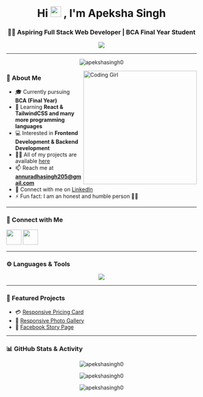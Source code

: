 <h1 align="center">
  Hi <img src="https://raw.githubusercontent.com/MartinHeinz/MartinHeinz/master/wave.gif" 
  alt="waving hand" width="28"/> , I'm Apeksha Singh
</h1>

<h3 align="center">👩‍💻 Aspiring Full Stack Web Developer | BCA Final Year Student</h3>

<p align="center">
  <img src="https://readme-typing-svg.herokuapp.com?size=22&duration=4000&color=ff69b4&center=true&vCenter=true&width=500&lines=Frontend+Developer;React+%7C+TailwindCSS+Learner;Passionate+about+Coding+✨;Always+Learning+New+Things" />
</p>

---

<p align="center">
  <img src="https://komarev.com/ghpvc/?username=apekshasingh0&label=Profile%20views&color=ff69b4&style=flat" alt="apekshasingh0" />
</p>

<img align="right" alt="Coding Girl" width="300" src="https://cdn.dribbble.com/users/720825/screenshots/3253310/slim-jim-_dribbble_-_800x600_.gif"/>

### 🌟 About Me
- 🎓 Currently pursuing **BCA (Final Year)**  
- 🌱 Learning **React & TailwindCSS and many more programming languages**  
- 💻 Interested in **Frontend Development & Backend Development**  
- 👩‍💻 All of my projects are available [here](https://github.com/apekshasingh0?tab=repositories)  
- 📫 Reach me at **annuradhasingh205@gmail.com**  
- 💼 Connect with me on [LinkedIn](https://www.linkedin.com/in/apeksha-singh-4079ba339/)  
- ⚡ Fun fact: I am an honest and humble person 🌱✨  

---

### 🤝 Connect with Me
<p align="left">
<a href="https://linkedin.com/in/apeksha-singh-4079ba339" target="_blank"><img src="https://skillicons.dev/icons?i=linkedin" height="40"/></a>
<a href="https://github.com/apekshasingh0" target="_blank"><img src="https://skillicons.dev/icons?i=github" height="40"/></a>
</p>

---

### ⚙️ Languages & Tools
<p align="center">
<img src="https://skillicons.dev/icons?i=html,css,js,react,tailwind,github,vscode,mongodb,mysql,firebase,nodejs" />
</p>

---

### 📌 Featured Projects
- 💳 [Responsive Pricing Card](https://github.com/apekshasingh0/pro-plan-card-tailwind)  
- 📸 [Responsive Photo Gallery](https://github.com/apekshasingh0/photo-gallery)  
- 📖 [Facebook Story Page](https://apekshasingh0.github.io/facebook-story/)  

---

### 📊 GitHub Stats & Activity
<p align="center">
  <img src="https://github-readme-stats.vercel.app/api/top-langs?username=apekshasingh0&show_icons=true&locale=en&layout=compact&theme=radical" alt="apekshasingh0" />
</p>
<p align="center">
  <img src="https://github-readme-stats.vercel.app/api?username=apekshasingh0&show_icons=true&theme=radical" alt="apekshasingh0" />
</p>
<p align="center">
  <img src="https://github-readme-streak-stats.herokuapp.com/?user=apekshasingh0&theme=radical" alt="apekshasingh0" />
</p>

